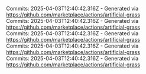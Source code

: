 Commits: 2025-04-03T12:40:42.316Z - Generated via https://github.com/marketplace/actions/artificial-grass
<br>
Commits: 2025-04-03T12:40:42.316Z - Generated via https://github.com/marketplace/actions/artificial-grass
<br>
Commits: 2025-04-03T12:40:42.316Z - Generated via https://github.com/marketplace/actions/artificial-grass
<br>
Commits: 2025-04-03T12:40:42.316Z - Generated via https://github.com/marketplace/actions/artificial-grass
<br>
Commits: 2025-04-03T12:40:42.316Z - Generated via https://github.com/marketplace/actions/artificial-grass
<br>
